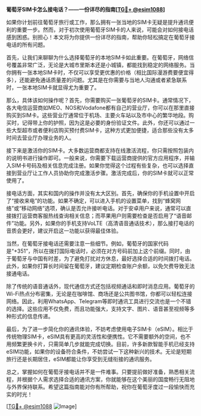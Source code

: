 **葡萄牙SIM卡怎么接电话？——一份详尽的指南[[TG💪+ @esim1088](https://t.me/s/esim1088)]**

如果你计划前往葡萄牙旅行或工作，那么拥有一张当地的SIM卡无疑是提升通讯便利的重要一步。然而，对于初次使用葡萄牙SIM卡的人来说，可能会对如何接电话感到困惑。别担心！本文将为你提供一份详尽的指南，帮助你轻松搞定在葡萄牙接电话的所有问题。

首先，让我们来聊聊为什么选择葡萄牙的本地SIM卡如此重要。在葡萄牙，网络信号覆盖非常广泛，无论是大城市里斯本还是小城镇，都能找到稳定的网络服务。当你拥有一张本地SIM卡时，不仅可以享受更优惠的价格（相比国际漫游费要便宜得多），还能避免通话质量差的问题。尤其是在你需要与当地人沟通或者紧急联系时，一张本地SIM卡就显得尤为重要了。

那么，具体该如何操作呢？首先，你需要购买一张葡萄牙的SIM卡。通常情况下，各大电信运营商如MEO、NOS和Vodafone都有自己的营业厅，你可以在那里直接购买到SIM卡。这些营业厅通常位于机场、主要火车站以及市中心的繁华地段。购买时，记得带上你的护照，因为这是必要的身份验证文件。此外，你还可以通过一些大型超市或者便利店购买预付费SIM卡，这种方式更加便捷，适合那些没有太多时间去营业厅办理业务的人。

接下来是激活你的SIM卡。大多数运营商都支持在线激活流程，你只需按照包装内的说明书进行操作即可。一般来说，你需要下载运营商提供的官方应用程序，并输入SIM卡号码及相关信息完成注册。如果你觉得这个过程有些复杂，也可以选择直接到营业厅让工作人员协助你完成激活步骤。激活完成后，你的SIM卡就可以正常使用了。

接电话方面，其实和国内的操作并没有太大区别。首先，确保你的手机设置中开启了“接收来电”的功能。如果不确定，可以进入手机的设置菜单，找到“蜂窝网络”或“移动网络”选项，确认是否允许接听电话。对于安卓用户来说，通常可以直接拨打运营商客服热线查询相关信息；而苹果用户则需要检查是否启用了“语音邮件”功能。另外，如果你的手机支持VoLTE（高清语音通话技术），那么接打电话的音质会更好，建议开启这一功能以获得最佳体验。

当然，在葡萄牙接电话还需要注意一些细节。例如，葡萄牙的国家代码是“+351”，所以在拨打国际电话时，必须在对方号码前加上这个前缀。同时，由于葡萄牙与中国有时差，为了避免打扰对方休息，最好选择合适的时间拨打电话。此外，如果你打算长时间留在葡萄牙，建议定期检查账户余额，以免欠费导致无法接通电话。

除了传统的语音通话外，现代通信方式还包括视频通话和即时消息应用。葡萄牙的Wi-Fi热点分布密集，无论是在咖啡馆、商场还是公共图书馆，你都可以轻松连接网络。因此，利用WhatsApp、Telegram等即时通讯工具进行交流也是一个不错的选择。这些应用不仅免费，而且功能强大，支持文字、图片、语音甚至视频等多种形式的信息传递。

最后，为了进一步简化你的通讯体验，不妨考虑使用电子SIM卡（eSIM）。相比于传统物理SIM卡，eSIM具有更高的灵活性和便携性。它不需要额外的空间，也不用频繁更换卡片，只需简单几步就能完成切换。目前，许多新款智能手机已经支持eSIM功能，如果你的设备符合条件，不妨尝试一下这种新兴的技术。无论是短期旅行还是长期居住，eSIM都能让你享受到无缝衔接的通讯服务。

总之，掌握如何在葡萄牙接电话并不是一件难事。只要提前做好准备，熟悉相关流程，并根据个人需求选择合适的通讯方案，你就能够在这个美丽的国度畅行无阻地与外界保持联系。希望这篇指南能对你有所帮助，祝你在葡萄牙度过一段愉快而充实的时光！

[[TG💪+ @esim1088](https://t.me/s/esim1088) ![Image](https://i.postimg.cc/4NQfJmqS/Snipaste-2025-05-13-00-14-12.png)]